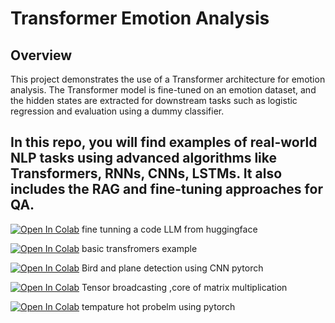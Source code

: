# Transformer Emotion Analysis

## Overview

This project demonstrates the use of a Transformer architecture for emotion analysis. The Transformer model is fine-tuned on an emotion dataset, and the hidden states are extracted for downstream tasks such as logistic regression and evaluation using a dummy classifier.

## In this repo, you will find examples of real-world NLP tasks using advanced algorithms like Transformers, RNNs, CNNs, LSTMs. It also includes the RAG and fine-tuning approaches for QA.

[![Open In Colab](https://colab.research.google.com/assets/colab-badge.svg)](https://github.com/kernel-loophole/langchain-transformers/blob/main/Copy_of_fine_tuning_code_llm_on_single_gpu.ipynb) fine tunning a code LLM from huggingface 

[![Open In Colab](https://colab.research.google.com/assets/colab-badge.svg)](https://github.com/kernel-loophole/langchain-transformers/blob/main/03_transformer-anatomy.ipynb) basic transfromers example 


[![Open In Colab](https://colab.research.google.com/assets/colab-badge.svg)](
https://github.com/kernel-loophole/langchain-transformers/blob/main/tensors/2_birds_airplanes.ipynb) Bird and plane detection using CNN pytorch


[![Open In Colab](https://colab.research.google.com/assets/colab-badge.svg)](
https://github.com/kernel-loophole/langchain-transformers/blob/main/tensors/Broadcasting_in_torch.ipynb) Tensor broadcasting ,core of matrix multiplication


[![Open In Colab](https://colab.research.google.com/assets/colab-badge.svg)](
https://github.com/kernel-loophole/langchain-transformers/blob/main/tensors/hot_probelm.ipynb) 
tempature hot probelm using pytorch

